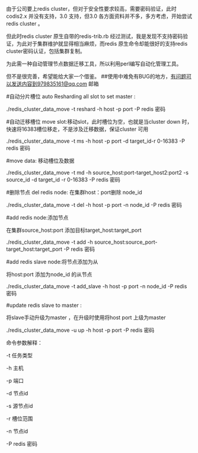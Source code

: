 由于公司要上redis cluster，但对于安全性要求较高，需要密码验证，此时codis2.x 并没有支持，3.0 支持，但3.0 各方面资料并不多，多方考虑，开始尝试redis cluster 。

但此时redis cluster 原生自带的redis-trib.rb 经过测试，我是发现不支持密码验证，为此对于集群维护就显得相当麻烦，而redis 原生命令却能很好的支持redis cluster密码认证，包括集群复制。

为此需一种自动管理节点数据迁移工具，所以利用perl编写自动化管理工具。

但不是很完善，希望能给大家一个借鉴。
##使用中难免有BUG的地方，有问题可以发送内容到979835161@qq.com 邮箱

#自动分片槽位
auto Resharding all slot to set master : 

./redis_cluster_data_move -t reshard -h host -p port -P redis 密码

#自动迁移槽位
move slot:移动slot，此时槽位为空，也就是当cluster down 时，快速将16383槽位移走，不是涉及迁移数据，保证cluster 可用

./redis_cluster_data_move -t ms -h host -p port -d target_id-r 0-16383 -P redis 密码

#move data: 
移动槽位及数据

./redis_cluster_data_move -t md -h source_host:port-target_host2:port2 -s source_id -d target_id -r 0-16383 -P redis 密码

#删除节点
del redis node: 
在集群host：port删除 node_id 

./redis_cluster_data_move -t del -h host -p port -n node_id  -P redis 密码

#add redis node:添加节点

在集群source_host:port 添加目标target_host:target_port

./redis_cluster_data_move -t add -h source_host:source_port-target_host:target_port  -P redis 密码

#add redis slave node:将节点添加为从

将host:port 添加为node_id 的从节点

./redis_cluster_data_move -t add_slave -h host -p port -n node_id -P redis 密码

#update redis slave to master :

将slave手动升级为master ，在升级时使用将host port 上级为master 

./redis_cluster_data_move -u up -h host -p port  -P redis 密码


命令参数解释：

-t 任务类型

-h     主机

-p 端口

-d 节点id

-s 源节点id

-r 槽位范围

-n 节点id

-P redis 密码


